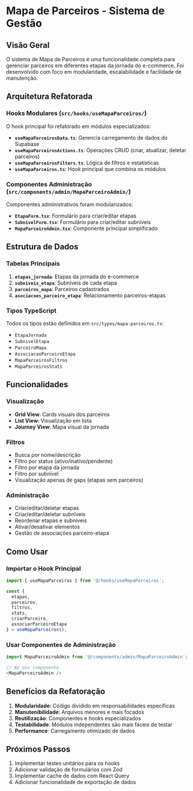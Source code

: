 
# Mapa de Parceiros - Sistema de Gestão

## Visão Geral

O sistema de Mapa de Parceiros é uma funcionalidade completa para gerenciar parceiros em diferentes etapas da jornada do e-commerce. Foi desenvolvido com foco em modularidade, escalabilidade e facilidade de manutenção.

## Arquitetura Refatorada

### Hooks Modulares (`src/hooks/useMapaParceiros/`)

O hook principal foi refatorado em módulos especializados:

- **`useMapaParceirosData.ts`**: Gerencia carregamento de dados do Supabase
- **`useMapaParceirosActions.ts`**: Operações CRUD (criar, atualizar, deletar parceiros)
- **`useMapaParceirosFilters.ts`**: Lógica de filtros e estatísticas
- **`useMapaParceiros.ts`**: Hook principal que combina os módulos

### Componentes Administração (`src/components/admin/MapaParceiroAdmin/`)

Componentes administrativos foram modularizados:

- **`EtapaForm.tsx`**: Formulário para criar/editar etapas
- **`SubnivelForm.tsx`**: Formulário para criar/editar subníveis
- **`MapaParceiroAdmin.tsx`**: Componente principal simplificado

## Estrutura de Dados

### Tabelas Principais

1. **`etapas_jornada`**: Etapas da jornada do e-commerce
2. **`subniveis_etapa`**: Subníveis de cada etapa
3. **`parceiros_mapa`**: Parceiros cadastrados
4. **`asociacoes_parceiro_etapa`**: Relacionamento parceiros-etapas

### Tipos TypeScript

Todos os tipos estão definidos em `src/types/mapa-parceiros.ts`:
- `EtapaJornada`
- `SubnivelEtapa`
- `ParceiroMapa`
- `AssociacaoParceiroEtapa`
- `MapaParceirosFiltros`
- `MapaParceirosStats`

## Funcionalidades

### Visualização
- **Grid View**: Cards visuais dos parceiros
- **List View**: Visualização em lista
- **Journey View**: Mapa visual da jornada

### Filtros
- Busca por nome/descrição
- Filtro por status (ativo/inativo/pendente)
- Filtro por etapa da jornada
- Filtro por subnível
- Visualização apenas de gaps (etapas sem parceiros)

### Administração
- Criar/editar/deletar etapas
- Criar/editar/deletar subníveis
- Reordenar etapas e subníveis
- Ativar/desativar elementos
- Gestão de associações parceiro-etapa

## Como Usar

### Importar o Hook Principal
```typescript
import { useMapaParceiros } from '@/hooks/useMapaParceiros';

const { 
  etapas, 
  parceiros, 
  filtros, 
  stats,
  criarParceiro,
  associarParceiroEtapa 
} = useMapaParceiros();
```

### Usar Componentes de Administração
```typescript
import MapaParceiroAdmin from '@/components/admin/MapaParceiroAdmin';

// No seu componente
<MapaParceiroAdmin />
```

## Benefícios da Refatoração

1. **Modularidade**: Código dividido em responsabilidades específicas
2. **Manutenibilidade**: Arquivos menores e mais focados
3. **Reutilização**: Componentes e hooks especializados
4. **Testabilidade**: Módulos independentes são mais fáceis de testar
5. **Performance**: Carregamento otimizado de dados

## Próximos Passos

1. Implementar testes unitários para os hooks
2. Adicionar validação de formulários com Zod
3. Implementar cache de dados com React Query
4. Adicionar funcionalidade de exportação de dados
